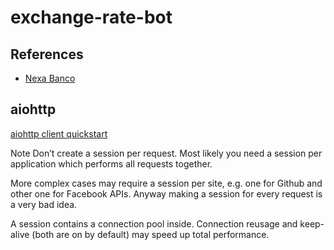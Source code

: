 # exchange-rate-bot

## References

- [Nexa Banco](https://www.nexabanco.com/)


## aiohttp

[aiohttp client quickstart](https://docs.aiohttp.org/en/stable/client_quickstart.html)

Note
Don’t create a session per request. Most likely you need a session per application which performs all requests together.

More complex cases may require a session per site, e.g. one for Github and other one for Facebook APIs. Anyway making a session for every request is a very bad idea.

A session contains a connection pool inside. Connection reusage and keep-alive (both are on by default) may speed up total performance.


